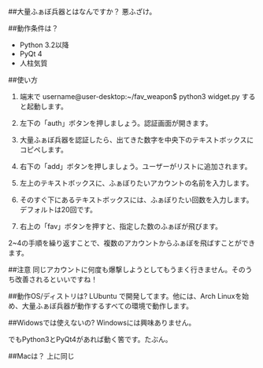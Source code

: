 
##大量ふぁぼ兵器とはなんですか？
悪ふざけ。

##動作条件は？
- Python 3.2以降 
- PyQt 4
- 人柱気質

##使い方
1. 端末で
	username@user-desktop:~/fav_weapon$ python3 widget.py
すると起動します。

2. 左下の「auth」ボタンを押しましょう。認証画面が開きます。
3. 大量ふぁぼ兵器を認証したら、出てきた数字を中央下のテキストボックスにコピペします。
4. 右下の「add」ボタンを押しましょう。ユーザーがリストに追加されます。
5. 左上のテキストボックスに、ふぁぼりたいアカウントの名前を入力します。
6. そのすぐ下にあるテキストボックスには、ふぁぼりたい回数を入力します。デフォルトは20回です。
7. 右上の「fav」ボタンを押すと、指定した数のふぁぼが飛びます。

2~4の手順を繰り返すことで、複数のアカウントからふぁぼを飛ばすことができます。

##注意
同じアカウントに何度も爆撃しようとしてもうまく行きません。そのうち改善されるといいですね！

##動作OS/ディストリは?
LUbuntu で開発してます。他には、Arch Linuxを始め、大量ふぁぼ兵器が動作するすべての環境で動作します。

##Widowsでは使えないの?
Windowsには興味ありません。

でもPython3とPyQt4があれば動く筈です。たぶん。

##Macは？
上に同じ
